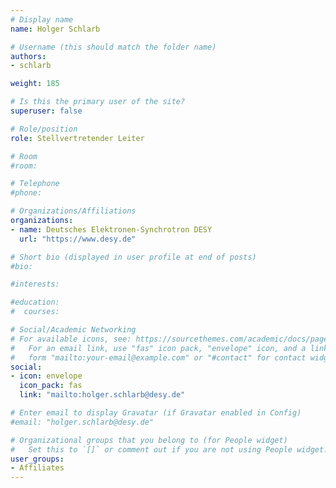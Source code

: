```yaml
---
# Display name
name: Holger Schlarb

# Username (this should match the folder name)
authors:
- schlarb

weight: 185

# Is this the primary user of the site?
superuser: false

# Role/position
role: Stellvertretender Leiter

# Room
#room:

# Telephone
#phone:

# Organizations/Affiliations
organizations:
- name: Deutsches Elektronen-Synchrotron DESY
  url: "https://www.desy.de"

# Short bio (displayed in user profile at end of posts)
#bio:

#interests:

#education:
#  courses:

# Social/Academic Networking
# For available icons, see: https://sourcethemes.com/academic/docs/page-builder/#icons
#   For an email link, use "fas" icon pack, "envelope" icon, and a link in the
#   form "mailto:your-email@example.com" or "#contact" for contact widget.
social:
- icon: envelope
  icon_pack: fas
  link: "mailto:holger.schlarb@desy.de"

# Enter email to display Gravatar (if Gravatar enabled in Config)
#email: "holger.schlarb@desy.de"

# Organizational groups that you belong to (for People widget)
#   Set this to `[]` or comment out if you are not using People widget.
user_groups:
- Affiliates
---
```


